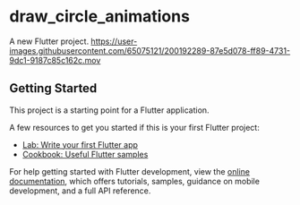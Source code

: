 # draw_circle_animations

A new Flutter project.
https://user-images.githubusercontent.com/65075121/200192289-87e5d078-ff89-4731-9dc1-9187c85c162c.mov

## Getting Started

This project is a starting point for a Flutter application.

A few resources to get you started if this is your first Flutter project:

- [Lab: Write your first Flutter app](https://docs.flutter.dev/get-started/codelab)
- [Cookbook: Useful Flutter samples](https://docs.flutter.dev/cookbook)

For help getting started with Flutter development, view the
[online documentation](https://docs.flutter.dev/), which offers tutorials,
samples, guidance on mobile development, and a full API reference.
